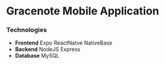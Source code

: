 # Gracenote Mobile Application
### Technologies
  - **Frontend** Expo ReactNatve NativeBase
  - **Backend** NodeJS Express
  - **Database** MySQL
